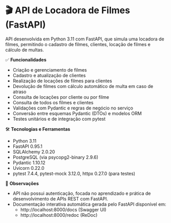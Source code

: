 # 🎬 API de Locadora de Filmes (FastAPI)

API desenvolvida em Python 3.11 com FastAPI, que simula uma locadora de filmes, permitindo o cadastro de filmes, clientes, locação de filmes e cálculo de multas.

✅ **Funcionalidades**
- Criação e gerenciamento de filmes
- Cadastro e atualização de clientes
- Realização de locações de filmes para clientes
- Devolução de filmes com cálculo automático de multa em caso de atraso
- Consulta de locações por cliente ou por filme
- Consulta de todos os filmes e clientes
- Validações com Pydantic e regras de negócio no serviço
- Conversão entre esquemas Pydantic (DTOs) e modelos ORM
- Testes unitários e de integração com pytest

🛠️ **Tecnologias e Ferramentas**
- Python 3.11
- FastAPI 0.95.1
- SQLAlchemy 2.0.20
- PostgreSQL (via psycopg2-binary 2.9.6)
- Pydantic 1.10.12
- Uvicorn 0.22.0
- pytest 7.4.4, pytest-mock 3.12.0, httpx 0.27.0 (para testes)

🚀 **Observações**
- API não possui autenticação, focada no aprendizado e prática de desenvolvimento de APIs REST com FastAPI.
- Documentação interativa automática gerada pelo FastAPI disponível em:
  - http://localhost:8000/docs (Swagger UI)
  - http://localhost:8000/redoc (ReDoc)
